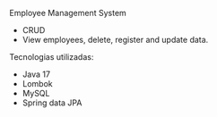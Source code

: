 Employee Management System 
* CRUD 
* View employees, delete, register and update data.

Tecnologias utilizadas: 
* Java 17
* Lombok
* MySQL
* Spring data JPA 
